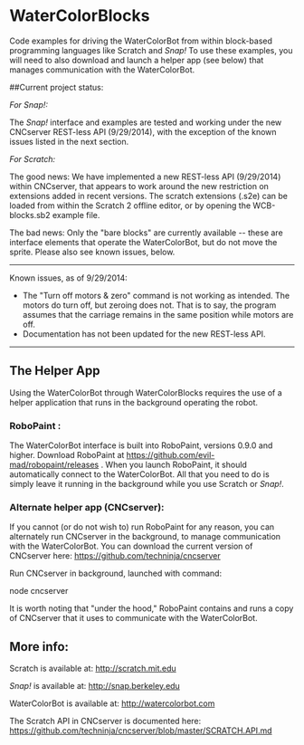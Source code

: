 WaterColorBlocks
================

Code examples for driving the WaterColorBot from within block-based programming languages like Scratch and _Snap!_ To use these examples, you will need to also download and launch a helper app (see below) that manages communication with the WaterColorBot.


##Current project status:

_For Snap!:_

The _Snap!_ interface and examples are tested and working under the new CNCserver REST-less API (9/29/2014), with the exception of the known issues listed in the next section.


_For Scratch:_

The good news: We have implemented a new REST-less API (9/29/2014) within CNCserver, that appears to work around the new restriction on extensions added in recent versions. The scratch extensions (.s2e) can be loaded from within the Scratch 2 offline editor, or by opening the WCB-blocks.sb2 example file.

The bad news: Only the "bare blocks" are currently available -- these are interface elements that operate the WaterColorBot, but do not move the sprite.  Please also see known issues, below.


----

Known issues, as of 9/29/2014:
* The "Turn off motors & zero" command is not working as intended. The motors do turn off, but zeroing does not. That is to say, the program assumes that the carriage remains in the same position while motors are off.
* Documentation has not been updated for the new REST-less API.


----

## The Helper App
Using the WaterColorBot through WaterColorBlocks requires the use of a helper application that runs in the background operating the robot.  


### RoboPaint :
The WaterColorBot interface is built into RoboPaint, versions 0.9.0 and higher.  Download RoboPaint at https://github.com/evil-mad/robopaint/releases .  When you launch RoboPaint, it should automatically connect to the WaterColorBot. All that you need to do is simply leave it running in the background while you use Scratch or _Snap!_.


### Alternate helper app (CNCserver):
If you cannot (or do not wish to) run RoboPaint for any reason, you can alternately run CNCserver in the background, to manage communication with the WaterColorBot. You can download the current version of CNCserver here:  https://github.com/techninja/cncserver

Run CNCserver in background, launched with command:

  node cncserver
  
It is worth noting that "under the hood," RoboPaint contains and runs a copy of CNCserver that it uses to communicate with the WaterColorBot.

  
## More info:

Scratch is available at: http://scratch.mit.edu

_Snap!_ is available at: http://snap.berkeley.edu

WaterColorBot is available at: http://watercolorbot.com

The Scratch API in CNCserver is documented here: https://github.com/techninja/cncserver/blob/master/SCRATCH.API.md
